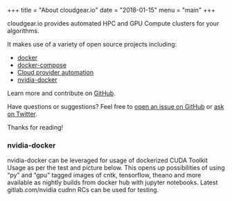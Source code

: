 +++
title = "About cloudgear.io"
date = "2018-01-15"
menu = "main"
+++

cloudgear.io provides automated HPC and GPU Compute clusters for your algorithms.


It makes use of a variety of open source projects including:

* [docker](https://github.com/docker/docker)
* [docker-compose](https://github.com/spf13/docker/docker-compose)
* [Cloud provider automation](https://github.com/cloudgear-io/azure-bigcompute)
* [nvidia-docker](https://github.com/NVIDIA/nvidia-docker)

Learn more and contribute on [GitHub](https://github.com/cloudgear-io/azure-bigcompute).


Have questions or suggestions? Feel free to [open an issue on GitHub](https://github.com/cloudgear-io/azure-bigcompute/issues/new) or [ask on Twitter](https://twitter.com/cloudgeario).

Thanks for reading!

### nvidia-docker
nvidia-docker can be leveraged for usage of dockerized CUDA Toolkit Usage as per the test and picture below. This opens up possibilities of using “py” and “gpu” tagged images of cntk, tensorflow, theano and more available as nightly builds from docker hub with jupyter notebooks. Latest gitlab.com/nvidia cudnn RCs can be used for testing.


